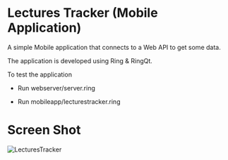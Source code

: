 Lectures Tracker (Mobile Application)
=====================================

A simple Mobile application that connects to a Web API to get some data.

The application is developed using Ring & RingQt.

To test the application 

* Run webserver/server.ring

* Run mobileapp/lecturestracker.ring

# Screen Shot

![LecturesTracker](https://github.com/ring-lang/ring/blob/master/applications/lecturestracker/screenshot.png)

 